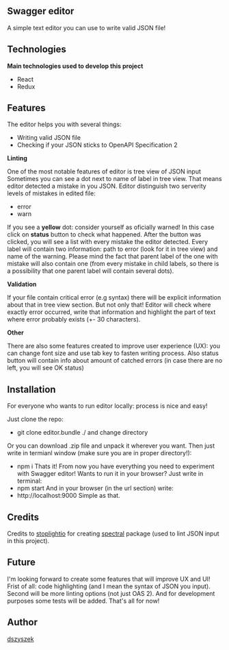 ## Swagger editor
A simple text editor you can use to write valid JSON file!

## Technologies

<b>Main technologies used to develop this project</b>
- React
- Redux

## Features
The editor helps you with several things:
- Writing valid JSON file
- Checking if your JSON sticks to OpenAPI Specification 2

<b>Linting</b>

One of the most notable features of editor is tree view of JSON input
Sometimes you can see a dot next to name of label in tree view. That means editor detected a mistake in you JSON.
Editor distinguish two serverity levels of mistakes in edited file:
- error
- warn

If you see a **yellow** dot: consider yourself as oficially warned! In this case click on **status** button to check what happened. After the button was clicked, you will see a list with every mistake the editor detected.
Every label will contain two information: path to error (look for it in tree view) and name of the warning.
Please mind the fact that parent label of the one with mistake will also contain one (from every mistake in child labels, so there is a possibility that one parent label will contain several dots). 

<b>Validation</b>

If your file contain critical error (e.g syntax) there will be explicit information about that in tree view section. But not only that! Editor will check where exactly error occurred, write that information and highlight the part of text where error probably exists (+- 30 characters).

<b>Other</b>

There are also some features created to improve user experience (UX): you can change font size and use tab key to fasten writing process. Also status button will contain info about amount of catched errors (in case there are no left, you will see OK status)

## Installation

For everyone who wants to run editor locally: process is nice and easy!

Just clone the repo:
- git clone editor.bundle ./
and change directory

Or you can download .zip file and unpack it wherever you want.
Then just write in termianl window (make sure you are in proper directory!):
- npm i 
Thats it! From now you have everything you need to experiment with Swagger editor!
Wants to run it in your browser? Just write in terminal:
- npm start
And in your browser (in the url section) write:
- http://localhost:9000
Simple as that.

## Credits
Credits to [stoplightio](https://github.com/stoplightio) for creating [spectral](https://github.com/stoplightio/spectral) package (used to lint JSON input in this project).

## Future 

I'm looking forward to create some features that will improve UX and UI! Frist of all: code highlighting (and I mean the syntax of JSON you input). Second will be more linting options (not just OAS 2). And for development purposes some tests will be added. That's all for now!

## Author

[dszyszek](https://github.com/dszyszek)